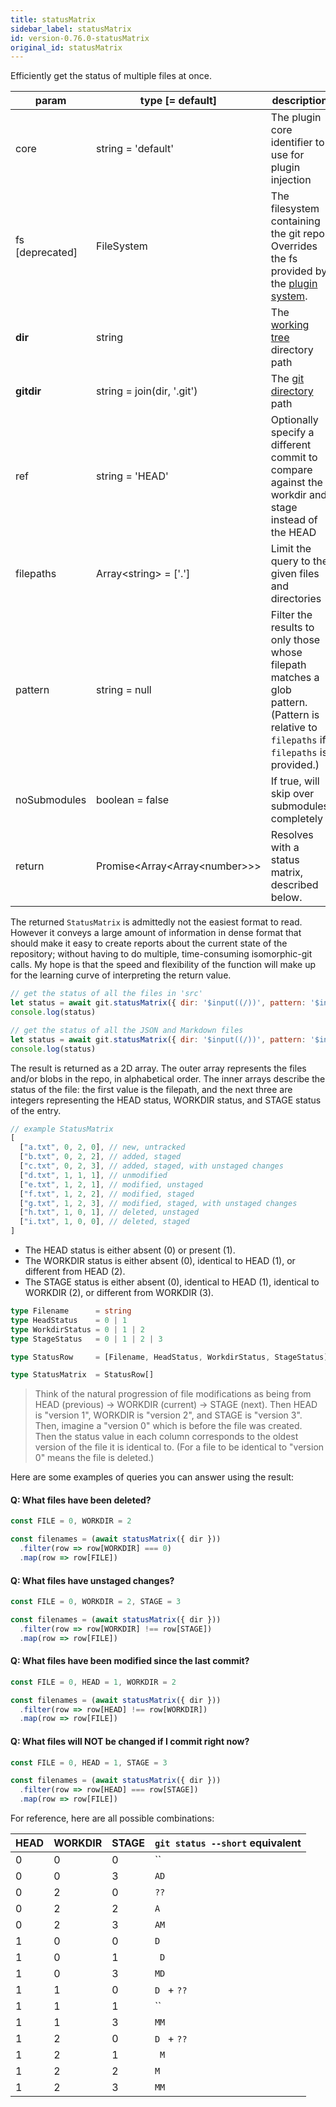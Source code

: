 ```yaml
---
title: statusMatrix
sidebar_label: statusMatrix
id: version-0.76.0-statusMatrix
original_id: statusMatrix
---
```


Efficiently get the status of multiple files at once.

| param           | type [= default]                    | description                                                                                                                              |
| --------------- | ----------------------------------- | ---------------------------------------------------------------------------------------------------------------------------------------- |
| core            | string = 'default'                  | The plugin core identifier to use for plugin injection                                                                                   |
| fs [deprecated] | FileSystem                          | The filesystem containing the git repo. Overrides the fs provided by the [plugin system](./plugin_fs.md).                                |
| **dir**         | string                              | The [working tree](dir-vs-gitdir.md) directory path                                                                                      |
| **gitdir**      | string = join(dir, '.git')          | The [git directory](dir-vs-gitdir.md) path                                                                                               |
| ref             | string = 'HEAD'                     | Optionally specify a different commit to compare against the workdir and stage instead of the HEAD                                       |
| filepaths       | Array\<string\> = ['.']             | Limit the query to the given files and directories                                                                                       |
| pattern         | string = null                       | Filter the results to only those whose filepath matches a glob pattern. (Pattern is relative to `filepaths` if `filepaths` is provided.) |
| noSubmodules    | boolean = false                     | If true, will skip over submodules completely                                                                                            |
| return          | Promise\<Array\<Array\<number\>\>\> | Resolves with a status matrix, described below.                                                                                          |

The returned `StatusMatrix` is admittedly not the easiest format to read.
However it conveys a large amount of information in dense format that should make it easy to create reports about the current state of the repository;
without having to do multiple, time-consuming isomorphic-git calls.
My hope is that the speed and flexibility of the function will make up for the learning curve of interpreting the return value.

```js live
// get the status of all the files in 'src'
let status = await git.statusMatrix({ dir: '$input((/))', pattern: '$input((src/**))' })
console.log(status)
```

```js live
// get the status of all the JSON and Markdown files
let status = await git.statusMatrix({ dir: '$input((/))', pattern: '$input((**\/*.{json,md}))' })
console.log(status)
```

The result is returned as a 2D array.
The outer array represents the files and/or blobs in the repo, in alphabetical order.
The inner arrays describe the status of the file:
the first value is the filepath, and the next three are integers
representing the HEAD status, WORKDIR status, and STAGE status of the entry.

```js
// example StatusMatrix
[
  ["a.txt", 0, 2, 0], // new, untracked
  ["b.txt", 0, 2, 2], // added, staged
  ["c.txt", 0, 2, 3], // added, staged, with unstaged changes
  ["d.txt", 1, 1, 1], // unmodified
  ["e.txt", 1, 2, 1], // modified, unstaged
  ["f.txt", 1, 2, 2], // modified, staged
  ["g.txt", 1, 2, 3], // modified, staged, with unstaged changes
  ["h.txt", 1, 0, 1], // deleted, unstaged
  ["i.txt", 1, 0, 0], // deleted, staged
]
```

- The HEAD status is either absent (0) or present (1).
- The WORKDIR status is either absent (0), identical to HEAD (1), or different from HEAD (2).
- The STAGE status is either absent (0), identical to HEAD (1), identical to WORKDIR (2), or different from WORKDIR (3).

```ts
type Filename      = string
type HeadStatus    = 0 | 1
type WorkdirStatus = 0 | 1 | 2
type StageStatus   = 0 | 1 | 2 | 3

type StatusRow     = [Filename, HeadStatus, WorkdirStatus, StageStatus]

type StatusMatrix  = StatusRow[]
```

> Think of the natural progression of file modifications as being from HEAD (previous) -> WORKDIR (current) -> STAGE (next).
> Then HEAD is "version 1", WORKDIR is "version 2", and STAGE is "version 3".
> Then, imagine a "version 0" which is before the file was created.
> Then the status value in each column corresponds to the oldest version of the file it is identical to.
> (For a file to be identical to "version 0" means the file is deleted.)

Here are some examples of queries you can answer using the result:

#### Q: What files have been deleted?
```js
const FILE = 0, WORKDIR = 2

const filenames = (await statusMatrix({ dir }))
  .filter(row => row[WORKDIR] === 0)
  .map(row => row[FILE])
```

#### Q: What files have unstaged changes?
```js
const FILE = 0, WORKDIR = 2, STAGE = 3

const filenames = (await statusMatrix({ dir }))
  .filter(row => row[WORKDIR] !== row[STAGE])
  .map(row => row[FILE])
```

#### Q: What files have been modified since the last commit?
```js
const FILE = 0, HEAD = 1, WORKDIR = 2

const filenames = (await statusMatrix({ dir }))
  .filter(row => row[HEAD] !== row[WORKDIR])
  .map(row => row[FILE])
```

#### Q: What files will NOT be changed if I commit right now?
```js
const FILE = 0, HEAD = 1, STAGE = 3

const filenames = (await statusMatrix({ dir }))
  .filter(row => row[HEAD] === row[STAGE])
  .map(row => row[FILE])
```

For reference, here are all possible combinations:

| HEAD | WORKDIR | STAGE | `git status --short` equivalent |
| ---- | ------- | ----- | ------------------------------- |
| 0    | 0       | 0     | ``                              |
| 0    | 0       | 3     | `AD`                            |
| 0    | 2       | 0     | `??`                            |
| 0    | 2       | 2     | `A `                            |
| 0    | 2       | 3     | `AM`                            |
| 1    | 0       | 0     | `D `                            |
| 1    | 0       | 1     | ` D`                            |
| 1    | 0       | 3     | `MD`                            |
| 1    | 1       | 0     | `D ` + `??`                     |
| 1    | 1       | 1     | ``                              |
| 1    | 1       | 3     | `MM`                            |
| 1    | 2       | 0     | `D ` + `??`                     |
| 1    | 2       | 1     | ` M`                            |
| 1    | 2       | 2     | `M `                            |
| 1    | 2       | 3     | `MM`                            |

<script>
(function rewriteEditLink() {
  const el = document.querySelector('a.edit-page-link.button');
  if (el) {
    el.href = 'https://github.com/isomorphic-git/isomorphic-git/edit/master/src/commands/statusMatrix.js';
  }
})();
</script>